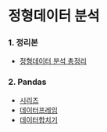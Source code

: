 정형데이터 분석
===

### 1. 정리본
- [정형데이터 분석 총정리](https://github.com/vive0508/TIL/blob/main/ML_DL/Structured_Data/structured_data.md)


### 2. Pandas
- [시리즈](https://github.com/vive0508/TIL/blob/main/ML_DL/Structured_Data/Series.ipynb)
- [데이터프레임]()
- [데이터합치기]()
